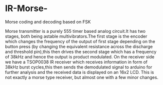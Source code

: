 # IR-Morse-
Morse coding and decoding based on FSK

Morse transmitter is a purely 555 timer based analog circuit.It has two stages, both being astable multivibrators.The first stage is the encoder which changes the frequency of the output of first stage depending on the button press (by changing the equivalent resistance across the discharge and threshold pin),this then drives the second stage which has a frequency of 38kHz and hence the output is product modulated.
On the receiver side we have a TSOP0038 IR receiver which receives information in form of 38kHz burst cycles,this then sends the demodulated signal to arduino for further analysis and the received data is displayed on an 16x2 LCD.
This is not exactly a morse type receiver, but almost one with a few minor changes.
